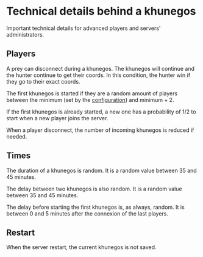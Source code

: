 # Technical details behind a khunegos

Important technical details for advanced players and servers' administrators.

## Players

A prey can disconnect during a khunegos.
The khunegos will continue and the hunter continue to get their coords.
In this condition, the hunter win if they go to their exact coords.

The first khunegos is started if they are a random amount of players between the minimum 
(set by the [configuration](/getting-started#configuration)) and minimum + 2.

If the first khunegos is already started, a new one has a probability of 1/2 to start when a new player joins the server.

When a player disconnect, the number of incoming khunegos is reduced if needed.

## Times

The duration of a khunegos is random. 
It is a random value between 35 and 45 minutes.

The delay between two khunegos is also random.
It is a random value between 35 and 45 minutes.

The delay before starting the first khunegos is, as always, random.
It is between 0 and 5 minutes after the connexion of the last players.

## Restart

When the server restart, the current khunegos is not saved.